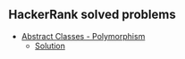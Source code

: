 
## HackerRank solved problems

+ [Abstract Classes - Polymorphism](https://www.hackerrank.com/challenges/abstract-classes-polymorphism/problem?isFullScreen=true)
  + [Solution](https://github.com/boomag77/HackerRank_Problems/tree/Abstract_Classes_Polymorphism)
